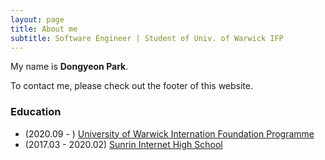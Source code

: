 ```yaml
---
layout: page
title: About me
subtitle: Software Engineer | Student of Univ. of Warwick IFP
---
```


My name is **Dongyeon Park**.

To contact me, please check out the footer of this website.

### Education

* (2020.09 - ) [University of Warwick Internation Foundation Programme](https://warwick.ac.uk/study/ifp)
* (2017.03 - 2020.02) [Sunrin Internet High School](http://sunrint.hs.kr/)
